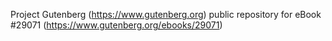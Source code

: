 Project Gutenberg (https://www.gutenberg.org) public repository for eBook #29071 (https://www.gutenberg.org/ebooks/29071)
